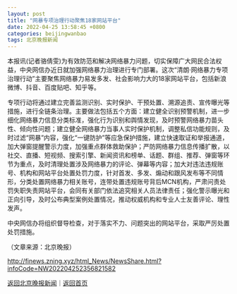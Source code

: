 ```yaml
---
layout: post
title: "网暴专项治理行动聚焦18家网站平台"
date: 2022-04-25 13:58:45 +0800
categories: beijingwanbao
tags: 北京晚报新闻
---
```

<p>本报讯(记者骆倩雯)为有效防范和解决网络暴力问题，切实保障广大网民合法权益，中央网信办近日就加强网络暴力治理进行专门部署。这次“清朗·网络暴力专项治理行动”主要聚焦网络暴力易发多发、社会影响力大的18家网站平台，包括新浪微博、抖音、百度贴吧、知乎等。</p>
 <p>专项行动将通过建立完善监测识别、实时保护、干预处置、溯源追责、宣传曝光等措施，进行全链条治理。主要做法包括五个方面：建立健全识别预警机制，进一步细化网络暴力信息分类标准，强化行为识别和舆情发现，及时预警网络暴力苗头性、倾向性问题；建立健全网络暴力当事人实时保护机制，调整私信功能规则，及时过滤“网暴”内容，强化“一键防护”等应急保护措施，建立快速取证和举报通道，加大弹窗提醒警示力度，加强重点群体救助保护；严防网络暴力信息传播扩散，以社交、直播、短视频、搜索引擎、新闻资讯和榜单、话题、群组、推荐、弹窗等环节为重点，及时清理处置涉及网络暴力的评论、弹幕等内容；加大对违法违规账号、机构和网站平台处置处罚力度，针对首发、多发、煽动和跟风发布等不同情形，分类处置网络暴力相关账号，连带处置违规账号背后MCN机构，严肃问责处罚失职失责网站平台，会同有关部门依法追究相关人员法律责任；强化警示曝光和正向引导，及时公布典型案例处置情况，推动权威机构和专业人士友善评论、理性发声。</p>
 <p>中央网信办将组织督导检查，对于落实不力、问题突出的网站平台，采取严厉处置处罚措施。</p><p class="em_media">（文章来源：北京晚报）</p>

<http://finews.zning.xyz/html_News/NewsShare.html?infoCode=NW202204252356821582>

[返回北京晚报新闻](//finews.withounder.com/category/beijingwanbao.html)｜[返回首页](//finews.withounder.com/)